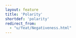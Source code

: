 ```yaml
---
layout: feature
title: 'Polarity'
shortdef: 'polarity'
redirect_from:
  - "u/feat/Negativeness.html"
---
```

<!-- Interlanguage links updated Út zář 29 20:23:11 CEST 2020 -->
